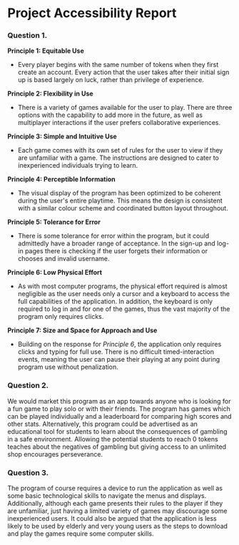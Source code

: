 # Project Accessibility Report

### Question 1.

**Principle 1: Equitable Use**
- Every player begins with the same number of tokens when they first create an account. Every action that
the user takes after their initial sign up is based largely on luck, rather than privilege of experience.

**Principle 2: Flexibility in Use**
- There is a variety of games available for the user to play. There are three options with the capability to 
add more in the future, as well as multiplayer interactions if the user prefers collaborative experiences.

**Principle 3: Simple and Intuitive Use**
- Each game comes with its own set of rules for the user to view if they are unfamiliar with a game. The 
instructions are designed to cater to inexperienced individuals trying to learn.

**Principle 4: Perceptible Information**
- The visual display of the program has been optimized to be coherent during the user's entire playtime. 
This means the design is consistent with a similar colour scheme and coordinated button layout throughout.

**Principle 5: Tolerance for Error**
- There is some tolerance for error within the program, but it could admittedly have a broader range of acceptance.
In the sign-up and log-in pages there is checking if the user forgets their information or chooses and invalid
username.

**Principle 6: Low Physical Effort**
- As with most computer programs, the physical effort required is almost negligible as the user needs only a 
cursor and a keyboard to access the full capabilities of the application. In addition, the keyboard is only 
required to log in and for one of the games, thus the vast majority of the program only requires clicks.

**Principle 7: Size and Space for Approach and Use**
- Building on the response for _Principle 6_, the application only requires clicks and typing for full use.
There is no difficult timed-interaction events, meaning the user can pause their playing at any point
during program use without penalization.

### Question 2.

We would market this program as an app towards anyone who is looking for a fun game to play solo or with their
friends. The program has games which can be played individually and a leaderboard for comparing high scores
and other stats.
Alternatively, this program could be advertised as an educational tool for students to learn about the
consequences of gambling in a safe environment. Allowing the potential students to reach 0 tokens teaches 
about the negatives of gambling but giving access to an unlimited shop encourages perseverance.

### Question 3.

The program of course requires a device to run the application as well as some basic technological skills
to navigate the menus and displays. Additionally, although each game presents their rules to the player if they
are unfamiliar, just having a limited variety of games may discourage some inexperienced users.
It could also be argued that the application is less likely to be used by elderly and very young users 
as the steps to download and play the games require some computer skills.
